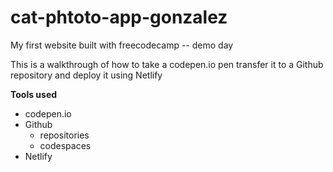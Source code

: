 # cat-phtoto-app-gonzalez
My first website built with freecodecamp -- demo day

This is a walkthrough of how to take a codepen.io pen 
transfer it to a Github repository and deploy it using Netlify

**Tools used**
* codepen.io
* Github
    * repositories
    * codespaces
* Netlify